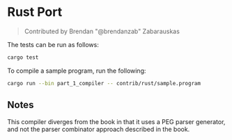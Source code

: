 Rust Port
=========

> Contributed by Brendan "@brendanzab" Zabarauskas

The tests can be run as follows:

```sh
cargo test
```

To compile a sample program, run the following:

```sh
cargo run --bin part_1_compiler -- contrib/rust/sample.program
```

## Notes

This compiler diverges from the book in that it uses a PEG parser generator, and not the parser combinator approach described in the book.
